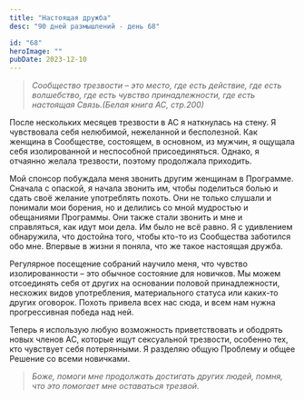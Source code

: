 ```yaml
---
title: "Настоящая дружба"
desc: "90 дней размышлений - день 68"

id: "68"
heroImage: ""
pubDate: 2023-12-10
---
```

> _Сообщество трезвости – это место, где есть действие, где есть волшебство,
> где есть чувство принадлежности, где есть настоящая Связь.(Белая книга АС,
> стр.200)_

После нескольких месяцев трезвости в АС я наткнулась на стену. Я чувствовала
себя нелюбимой, нежеланной и бесполезной. Как женщина в Сообществе, состоящем,
в основном, из мужчин, я ощущала себя изолированной и неспособной
присоединяться. Однако, я отчаянно желала трезвости, поэтому продолжала
приходить.

Мой спонсор побуждала меня звонить другим женщинам в Программе. Сначала с
опаской, я начала звонить им, чтобы поделиться болью и сдать своё желание
употреблять похоть. Они не только слушали и понимали мои борения, но и
делились со мной мудростью и обещаниями Программы. Они также стали звонить и
мне и справляться, как идут мои дела. Им было не всё равно. Я с удивлением
обнаружила, что достойна того, чтобы кто-то из Сообщества заботился обо мне.
Впервые в жизни я поняла, что же такое настоящая дружба.

Регулярное посещение собраний научило меня, что чувство изолированности – это
обычное состояние для новичков. Мы можем отсоединять себя от других на
основании половой принадлежности, несхожих видов употребления, материального
статуса или каких-то других оговорок. Похоть привела всех нас сюда, и всем нам
нужна прогрессивная победа над ней.

Теперь я использую любую возможность приветствовать и ободрять новых членов
АС, которые ищут сексуальной трезвости, особенно тех, кто чувствует себя
потерянными. Я разделяю общую Проблему и общее Решение со всеми новичками.

> _Боже, помоги мне продолжать достигать других людей, помня, что это помогает
> мне оставаться трезвой._


